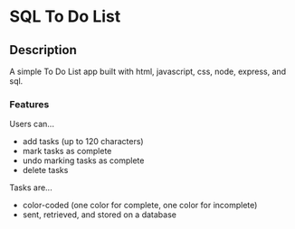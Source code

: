 # SQL To Do List

## Description

A simple To Do List app built with html, javascript, css, node, express, and sql.

### Features
Users can... 

- add tasks (up to 120 characters)
- mark tasks as complete
- undo marking tasks as complete
- delete tasks

Tasks are...

- color-coded (one color for complete, one color for incomplete)
- sent, retrieved, and stored on a database